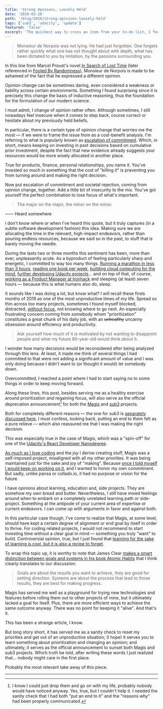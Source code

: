 ```yaml
---
title: 'Strong Opinions, Loosely Held'
date: '2019-03-28'
path: '/blog/2019/strong-opinions-loosely-held'
tags: ['sub3', 'udacity', 'update']
featured: 'false'
excerpt: 'The quickest way to cross an item from your to-do list, I found out, is to not do it in the first place. Yet it is surprising the (irrelevant) amount of things we keep in our (personal) backlogs just because we simply committed to them in the past.'
---
```


> Monsieur de Norpois was not lying. He had just forgotten. One forgets rather quickly what one has not thought about with depth, what has been dictated to you by imitation, by the passions surrounding you.

In this line from Marcel Proust's novel [In Search of Lost Time](https://en.wikipedia.org/wiki/In_Search_of_Lost_Time) (later referenced in [Fooled By Randomness](/blog/2019/fooled-by-randomness)), Monsieur de Norpois is made to be ashamed of the fact that he expressed a different opinion.

Opinion change can be sometimes daring, even considered a weakness or liability across certain environments. Something I found surprising since it is precisely this change the basis of inductive reasoning, thus the foundation for the formulation of our modern science.

I must admit, I change of opinion rather often. Although sometimes, I still nowadays feel insecure when it comes to step back, course correct or hesitate about my previously held beliefs.

In particular, there is a certain type of opinion change that worries me the most — if we were to frame the issue from as a cost-benefit analysis. I'm referring to what is popularly known as [escalation of commitment](https://en.wikipedia.org/wiki/Escalation_of_commitment). Which, in short, means keeping on investing in past decisions based on cumulative prior investment, despite the fact that new evidence already suggests your resources would be more wisely allocated in another place.

True for products, finance, personal relationships, you name it. You've invested so much in something that the cost of "killing it" is preventing you from turning around and making the right decision.

Now put escalation of commitment and societal rejection, coming from opinion change, together. Add a little bit of insecurity to the mix. You've got yourself the perfect combination to lose focus of what's important.

> The major on the major, the minor on the minor.

—— Heard somewhere

I don't know where or when I've heard this quote, but it truly captures (in a subtle software development fashion) this idea. Making sure we are allocating the time in the relevant, high-impact endeavors, rather than pouring endless resources, because we said so in the past, to stuff that is barely moving the needle.

During the lasts two or three months this sentiment has been, more than ever, unpleasantly acute. As a byproduct of feeling particularly sharp and energetic, I committed to way too many things. [Running a marathon in less than 3 hours](/blog/2018/going-sub3), [reading one book per week](/blog/2019/upgrading-books), [building cloud computing for the mind](/blog/2018/broken-notes), [further developing Udacity projects](/blog/2018/magis-10)... and on top of that, of course, [working as a Product Manager at Ironhack](/blog/2017/back-to-product) and sleeping (at least) seven hours — because this is what humans also do, sleep.

It sounds like I was doing a lot, but know what? I will recall these firsts months of 2019 as one of the most unproductive times of my life. Spread so thin across too many projects, sometimes I found myself blocked, distracted, [without focus](/blog/2014/overcoming-focus), not knowing where to go next. An especially frustrating concern coming from somebody whom "prioritization" constitutes a great chunk of his daily job, with an ~~unhealthy~~ uncanny obsession around efficiency and productivity.

> Ask yourself how much of it is motivated by not wanting to disappoint people and what my future 80-year-old would think about it.

I wonder how many decisions would be reconsidered after being analyzed through this lens. At least, it made me think of several things I had committed to that were not adding a significant amount of value and I was only doing because I didn't want to (or thought it would) let somebody down.

Overcommitted, I reached a point where I had to start saying no to some things in order to keep moving forward.

Along these lines, this post, besides serving me as a healthy exercise around prioritization and regaining focus, will also serve as the official deprecation announcement[^1] for both the [Magis](/blog/2018/magis-10) and [sub3](/blog/2018/going-sub3) projects.

Both for completely different reasons — the one for sub3 is [separately discussed here](/blog/2019/sunsetting-sub3), I must confess, looking back, putting an end to them felt as a pure relieve — which also reassured me that I was making the right decision.

This was especially true in the case of Magis, which was a "spin-off" for one of the [Udacity's React Developer Nanodegree](/blog/2018/udacity-rdnd).

[As much as I love coding](/blog/2019/right-time) and the joy I derive creating stuff, Magis was a self-imposed project, misaligned with all my other priorities. It was being maintained just for the sake and joy of "making". Because [once I told myself I would keep on working on it](/blog/2018/magis-10), and I wanted to honor my own commitment. But sadly, unlike pansa or collado.io, it had no purpose or vision for the future.

I have opinions about learning, education and, side projects. They are somehow my own bread and butter. Nevertheless, I still have mixed feelings around when to embark on a completely unrelated learning path or side-project. Something at the antipode of your current area of expertise or current endeavors. I can come up with arguments in favor and against both.

In this particular case though, I've come to realize that Magis, at some level, should have kept a certain degree of alignment or end goal by itself in order to thrive. For coding related projects, I would not recommend to start investing time without a clear goal in mind — something you truly "want" to build. Controversial opinion, true, but I just found that [learning for the sake of learning is cool, but it is also a recipe to forget](/blog/2018/broken-notes).

To wrap this topic up, it is worthy to note that James Clear [makes a smart distinction between goals and systems in his book Atomic Habits](/blog/2019/atomic-habits#goals--systems) that I think clearly translates to our discussion:

> Goals are about the results you want to achieve, they are good for setting direction.
> Systems are about the process that lead to those results, they are best for making progress.

Magis has served me well as a playground for trying new technologies and features before rolling them out to other projects of mine, but it ultimately lacked a goal for itself. Plus, there are more efficient ways to achieve the same outcome anyway. There was no point for keeping it "alive". And that's it.

This has been a strange article, I know.

But long story short, it has served me as a sanity check to reset my priorities and get out of an unproductive situation; (I hope) it serves you to learn something about prioritization and changing an opinion; and ultimately, it serves as the official announcement to sunset both Magis and sub3 projects. Which truth be told, after writing these words I just realized that... nobody might care in the first place.

Probably the most relevant take away of this piece.

---

[^1]: I know I could just drop them and go on with my life, probably nobody would have noticed anyway. Yes, true, but I couldn't help it. I needed the sanity check that I had both "put an end to it" and the "reasons why" had been properly communicated.
